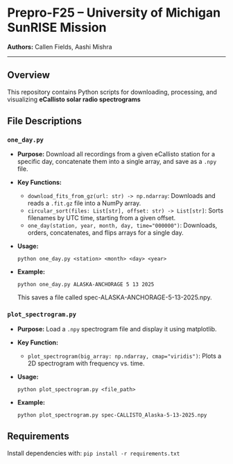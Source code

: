 # Prepro-F25 – University of Michigan SunRISE Mission

**Authors:** Callen Fields, Aashi Mishra  

---

## Overview

This repository contains Python scripts for downloading, processing, and visualizing **eCallisto solar radio spectrograms**

## File Descriptions

### `one_day.py`

- **Purpose:** Download all recordings from a given eCallisto station for a specific day, concatenate them into a single array, and save as a `.npy` file.
- **Key Functions:**
  - `download_fits_from_gz(url: str) -> np.ndarray`: Downloads and reads a `.fit.gz` file into a NumPy array.
  - `circular_sort(files: List[str], offset: str) -> List[str]`: Sorts filenames by UTC time, starting from a given offset.
  - `one_day(station, year, month, day, time="000000")`: Downloads, orders, concatenates, and flips arrays for a single day.
- **Usage:**

     `python one_day.py <station> <month> <day> <year>` 

- **Example:**

    `python one_day.py ALASKA-ANCHORAGE 5 13 2025`

    This saves a file called spec-ALASKA-ANCHORAGE-5-13-2025.npy.

### `plot_spectrogram.py`

- **Purpose:** Load a `.npy` spectrogram file and display it using matplotlib.
- **Key Function:**
    - `plot_spectrogram(big_array: np.ndarray, cmap="viridis")`: Plots a 2D spectrogram with frequency vs. time.

- **Usage:**

    `python plot_spectrogram.py <file_path>`

- **Example:**

    `python plot_spectrogram.py spec-CALLISTO_Alaska-5-13-2025.npy`

## Requirements

Install dependencies with:
`pip install -r requirements.txt`

